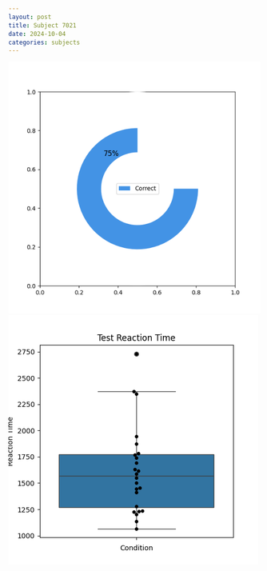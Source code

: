 ```yaml
---
layout: post
title: Subject 7021
date: 2024-10-04
categories: subjects
---
```


![](data/7021/run-2/7021_FN_acc_test.png)
![](data/7021/run-2/7021_FN_rt.png)
